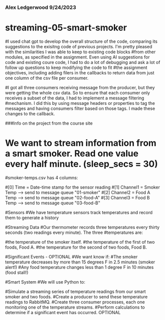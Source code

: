 ### Alex Ledgerwood 9/24/2023
# streaming-05-smart-smoker

#I used chat gpt to develop the overall structure of the code, comparing its suggestions to the exisitng code of previous projects. I'm pretty pleased with the similarities I was able to keep to existing code blocks #from other modules, as specified in the assignment. Even using AI suggestions for code and existing coure code, I had to do a lot of debugging and ask a lot of follow up questions to keep modifying the code to fit #the assignment objectives, including adding filers in the callbacks to return data from just one column of the csv file per consumer.

#I got all three consumers receiving message from the producer, but they were getting the whole csv data. So to ensure that each consumer only receives a subset of the data, I had to implement a message filtering #mechanism. I did this by using message headers or properties to tag the messages and having consumers filter based on those tags. I made these changes to the callback.

###Info on the project from the course site

# We want to stream information from a smart smoker. Read one value every half minute. (sleep_secs = 30)

#smoker-temps.csv has 4 columns:

#[0] Time = Date-time stamp for the sensor reading
#[1] Channel1 = Smoker Temp --> send to message queue "01-smoker"
#[2] Channel2 = Food A Temp --> send to message queue "02-food-A"
#[3] Channel3 = Food B Temp --> send to message queue "03-food-B"


#Sensors
#We have temperature sensors track temperatures and record them to generate a history 

#Streaming Data
#Our thermometer records three temperatures every thirty seconds (two readings every minute). The three #temperatures are:

#the temperature of the smoker itself.
#the temperature of the first of two foods, Food A.
#the temperature for the second of two foods, Food B.
 

#Significant Events - OPTIONAL
#We want know if:
#The smoker temperature decreases by more than 15 degrees F in 2.5 minutes (smoker alert!)
#Any food temperature changes less than 1 degree F in 10 minutes (food stall!)
 

#Smart System
#We will use Python to:

#Simulate a streaming series of temperature readings from our smart smoker and two foods.
#Create a producer to send these temperature readings to RabbitMQ.
#Create three consumer processes, each one monitoring one of the temperature streams. 
#Perform calculations to determine if a significant event has occurred. OPTIONAL
